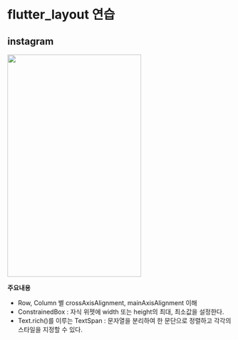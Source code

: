 # flutter_layout 연습

## instagram
<image src='https://github.com/mirinaepark/flutter_layout/assets/90672466/e106ccc1-c885-4df3-8e32-3ad4cebd50af' width="300" height="500"></image>

**주요내용** 
- Row, Column 별 crossAxisAlignment, mainAxisAlignment 이해
- ConstrainedBox : 자식 위젯에 width 또는 height의 최대, 최소값을 설정한다.
- Text.rich()를 이루는 TextSpan : 문자열을 분리하여 한 문단으로 정렬하고 각각의 스타일을 지정할 수 있다.
